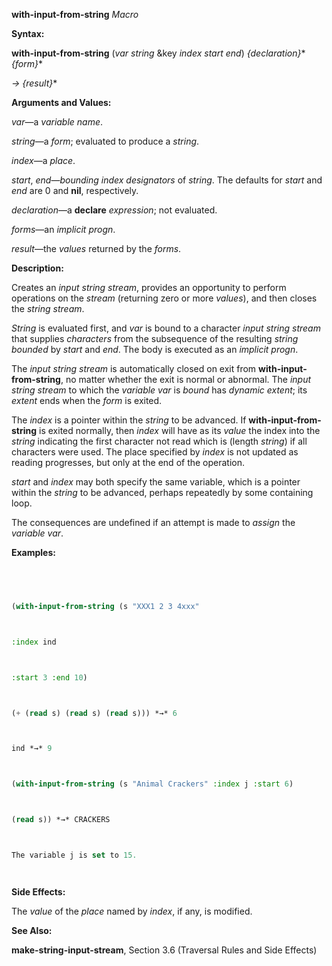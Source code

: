 **with-input-from-string** *Macro* 



**Syntax:** 



**with-input-from-string** (*var string* &amp;key *index start end*) *\{declaration\}*\* *\{form\}*\* 



*→ \{result\}*\* 



**Arguments and Values:** 



*var*—a *variable name*. 



*string*—a *form*; evaluated to produce a *string*. 



*index*—a *place*. 



*start*, *end*—*bounding index designators* of *string*. The defaults for *start* and *end* are 0 and **nil**, respectively. 



*declaration*—a **declare** *expression*; not evaluated. 



*forms*—an *implicit progn*. 



*result*—the *values* returned by the *forms*. 



**Description:** 



Creates an *input string stream*, provides an opportunity to perform operations on the *stream* (returning zero or more *values*), and then closes the *string stream*. 







 



 



*String* is evaluated first, and *var* is bound to a character *input string stream* that supplies *characters* from the subsequence of the resulting *string bounded* by *start* and *end*. The body is executed as an *implicit progn*. 



The *input string stream* is automatically closed on exit from **with-input-from-string**, no matter whether the exit is normal or abnormal. The *input string stream* to which the *variable var* is *bound* has *dynamic extent*; its *extent* ends when the *form* is exited. 



The *index* is a pointer within the *string* to be advanced. If **with-input-from-string** is exited normally, then *index* will have as its *value* the index into the *string* indicating the first character not read which is (length *string*) if all characters were used. The place specified by *index* is not updated as reading progresses, but only at the end of the operation. 



*start* and *index* may both specify the same variable, which is a pointer within the *string* to be advanced, perhaps repeatedly by some containing loop. 



The consequences are undefined if an attempt is made to *assign* the *variable var*. 



**Examples:**
```lisp
 



(with-input-from-string (s "XXX1 2 3 4xxx" 



:index ind 



:start 3 :end 10) 



(+ (read s) (read s) (read s))) *→* 6 



ind *→* 9 



(with-input-from-string (s "Animal Crackers" :index j :start 6) 



(read s)) *→* CRACKERS 



The variable j is set to 15. 




```
**Side Effects:** 



The *value* of the *place* named by *index*, if any, is modified. 



**See Also:** 



**make-string-input-stream**, Section 3.6 (Traversal Rules and Side Effects) 



